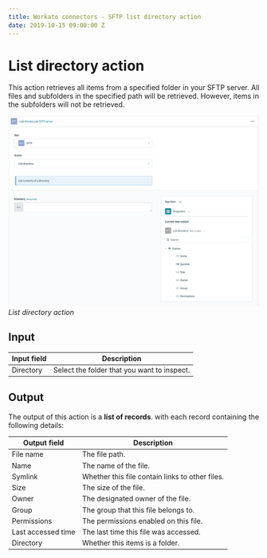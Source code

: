 ```yaml
---
title: Workato connectors - SFTP list directory action
date: 2019-10-15 09:00:00 Z
---
```


# List directory action

This action retrieves all items from a specified folder in your SFTP server. All files and subfolders in the specified path will be retrieved. However, items in the subfolders will not be retrieved.

![List directory action](/assets/images/connectors/sftp/list-directory-action.png)
*List directory action*

## Input

| Input field | Description                                 |
| ----------- | ------------------------------------------- |
| Directory   | Select the folder that you want to inspect. |

## Output

The output of this action is a **list of records**. with each record containing the following details:

| Output field | Description                                     |
| ------------ | ----------------------------------------------- |
| File name    | The file path.                                  |
| Name         | The name of the file.                           |
| Symlink      | Whether this file contain links to other files. |
| Size         | The size of the file.                           |
| Owner        | The designated owner of the file.               |
| Group        | The group that this file belongs to.            |
| Permissions  | The permissions enabled on this file.           |
| Last accessed time | The last time this file was accessed.     |
| Directory    | Whether this items is a folder.                 |

